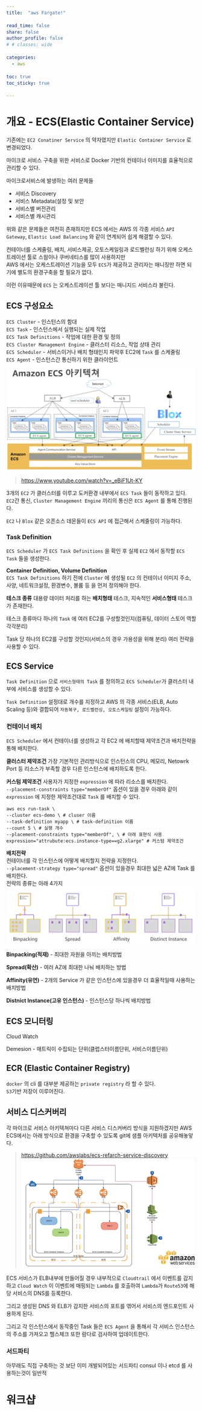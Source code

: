 ```yaml
---
title:  "aws Fargate!"

read_time: false
share: false
author_profile: false
# # classes: wide

categories:
  - aws

toc: true
toc_sticky: true

---
```


# 개요 - ECS(Elastic Container Service)

기존에는 `EC2 Conatiner Service` 의 약자였지만 `Elastic Container Service` 로 변경되었다.  

마이크로 서비스 구축을 위한 서비스로 Docker 기반의 컨테이너 이미지를 효율적으로 관리할 수 있다. 

마이크로서비스에 발생하는 여러 문제들

- 서비스    Discovery   
- 서비스 Metadata(설정 및 보안  
- 서비스별 버전관리  
- 서비스별 캐시관리  

위와 같은 문제들은 여전히 존재하지만 ECS 에서는 AWS 의 각종 서비스
`API Gateway`, `Elastic Load Balancing` 와 같이 연계되어 쉽게 해결할 수 있다.   

컨테이너를 스케줄링, 배치, 서비스제공, 오토스케일링과 로드벨런싱 하기 위해 오케스트레이션 툴로 스웜이나 쿠버네티스를 많이 사용하지만  
AWS 에서는 오케스트레이션 기능을 모두 `ECS`가 제공하고 관리자는 매니징만 하면 되기에 별도의 환경구축을 할 필요가 없다.  

이런 이유때문에 `ECS` 는 오케스트레이션 툴 보다는 매니지드 서비스라 불린다.  

## ECS 구성요소

`ECS Cluster` - 인스턴스의 함대  
`ECS Task` - 인스턴스에서 실행되는 실제 작업  
`ECS Task Definitions` - 작업에 대한 환경 및 정의  
`ECS Cluster Management Engine` - 클러스터 리소스, 작업 상태 관리  
`ECS Scheduler` - 서비스이거나 배치 형태인지 파악후 EC2에 `Task` 를 스케줄링  
`ECS Agent` - 인스턴스간 통신하기 위한 클라이언트


![ddd1](/assets/2021/aws16.png)  
> https://www.youtube.com/watch?v=_eBiF1Ut-KY

3개의 `EC2` 가 클러스터를 이루고 도커환경 내부에서 `ECS Task` 들이 동작하고 있다.  
`EC2`간 통신, `Cluster Management Engine` 끼리의 통신은 `ECS Agent` 를 통해 진행된다.   

`EC2` 나 `Blox` 같은 오픈소스 데몬들이 `ECS API`  에 접근해서 스케줄링이 가능하다.  


### Task Definition

`ECS Scheduler` 가 `ECS Task Definitions` 을 확인 후 실제 `EC2` 에서 동작할 `ECS Task` 들을 생성한다.  


**Container Definition, Volume Definition**  
`ECS Task Definitions` 하기 전에 `Cluster` 에 생성될 `EC2` 의 컨테이너 이미지 주소, 사양, 네트워크설정, 환경변수, 볼륨 등 을 먼저 정의해야 한다.  

**테스크 종류**
대용량 데이터 처리를 하는 **배치형태** 테스크, 지속적인 **서비스형태**   테스크가 존재한다.  

테스크 종류마다 하나의 `Task` 에 여러 EC2를 구성할것인지(컴퓨팅, 데이터 스토어 역할 각각분리)

Task 당 하나의 EC2를 구성할 것인지(서비스의 경우 가용성을 위해 분리)
여러 전략을 사용할 수 있다.  

## ECS Service  


`Task Definition` 으로 `서비스형태의 Task` 를 정의하고 `ECS Scheduler`가 클러스터 내부에 서비스를 생성할 수 있다.  

`Task Definition` 설정대로 개수를 지정하고 AWS 의 각종 서비스(ELB, Auto Scaling 등)와 결합되어 `자동복구, 로드벨런싱, 오토스케일링` 설정이 가능하다.  

### 컨테이너 배치  

`ECS Scheduler` 에서 컨테이너를 생성하고 각 EC2 에 배치할때 제약조건과 배치전략을 통해 배치한다.  

**클러스터 제약조건**
가장 기본적인 관리방식으로 인스턴스의 CPU, 메모리, Netowrk Port 등 리소스가 부족할 경우 다른 인스턴스에 배치하도록 한다.  

**커스텀 제약조건**
사용자가 지정한 `expression` 에 따라 리소스를 배치한다.  
`--placement-constraints type="memberOf"` 옵션이 있을 경우 
아래와 같이 `expression` 에 지정한 제약조건대로 `Task` 를 배치할 수 있다.  

```shell
aws ecs run-task \
--cluster ecs-demo \ # cluser 이름
--task-definition myapp \ # task-definition 이름
--count 5 \ # 실행 개수
--placement-constraints type="memberOf", \ # 아래 표현식 사용
expression="attrubute:ecs.instance-type==g2.xlarge" # 커스텀 제약조건
```

**배치전략**  
컨테이너를 각 인스턴스에 어떻게 배치할지 전략을 지정한다.  
`--placement-strategy type="spread"` 옵션이 있을경우 최대한 넓은  AZ에 Task 를 배치한다.  
전략의 종류는 아래 4가지  
![ddd1](/assets/2021/aws17.png)  

**Binpacking(적재)** - 최대한 자원을 아끼는 배치방법  

**Spread(확산)** - 여러 AZ에 최대한 나눠 배치하는 방법  

**Affinity(유연)** - 2개의 Service 가 같은 인스턴스에 있을경우 더 효율적일때 사용하는 배치방법

**Distnict Instance(고유 인스턴스)** - 인스턴스당 하나씩 배치방법


## ECS 모니터링

Cloud Watch 

Demesion - 매트릭이 수집되는 단위(클럽스터이름단위, 서비스이름단위)


## ECR (Elastic Container Registry)

`docker` 의 cli 를 대부분 제공하는 `private registry` 라 할 수 있다.  
`S3`기반 저장이 이루어진다.  



## 서비스 디스커버리


각 마이크로 서비스 아키텍쳐마다 다른 서비스 디스커버리 방식을 지원하겠지만
AWS ECS에서는 아래 방식으로 환경을 구축할 수 있도록 git에 샘플 아키텍처를 공유해놓앟다.  

> https://github.com/awslabs/ecs-refarch-service-discovery
![ddd1](/assets/2021/aws18.png)  

ECS 서비스가 ELB내부에 만들어질 경우 내부적으로 `Cloudtrail` 에서 이벤트를 감지하고 `Cloud Watch` 이 이벤트에 매핑되는 `Lambda` 를 호출하여 `Lambda`가 `Route53`에 해당 서비스의 DNS를 등록한다.  

그리고 생성된 DNS 와 ELB가 감지한 서비스의 포트를 엮어서 서비스의 엔드포인트 사용하게 된다.  

그리고 각 인스턴스에서 동작중인 Task 들은 `ECS Agent` 을 통해서 각 서비스 인스턴스의 주소를 가져오고 헬스체크 또한 람다로 검사하여 업데이트한다.  

### 서드파티  

아무래도 직접 구축하는 것 보단 이미 개발되어있는 서드파티 consul 이나 etcd 를 사용하는것이 일반적  

# 워크샵
